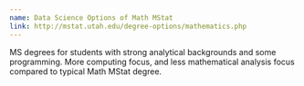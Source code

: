 ```yaml
---
name: Data Science Options of Math MStat
link: http://mstat.utah.edu/degree-options/mathematics.php
---
```


MS degrees for students with strong analytical backgrounds and some programming. More computing focus, and less mathematical analysis focus compared to typical Math MStat degree.
